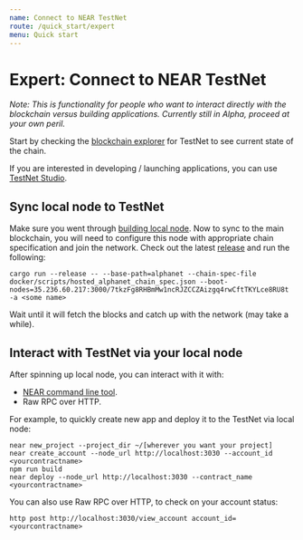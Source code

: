```yaml
---
name: Connect to NEAR TestNet
route: /quick_start/expert
menu: Quick start
---
```


# Expert: Connect to NEAR TestNet

_Note: This is functionality for people who want to interact directly with the blockchain versus building applications. Currently still in Alpha, proceed at your own peril._

Start by checking the [blockchain explorer](https://alphanet.nearprotocol.com/explorer) for TestNet to see current state of the chain.

If you are interested in developing / launching applications, you can use [TestNet Studio](https://alphanet.nearprotocol.com).

## Sync local node to TestNet

Make sure you went through [building local node](advanced.md). Now to sync to the main blockchain, you will need to configure this node with appropriate chain specification and join the network. Check out the latest [release](https://github.com/nearprotocol/nearcore/releases) and run the following:

```text
cargo run --release -- --base-path=alphanet --chain-spec-file docker/scripts/hosted_alphanet_chain_spec.json --boot-nodes=35.236.60.217:3000/7tkzFg8RHBmMw1ncRJZCCZAizgq4rwCftTKYLce8RU8t -a <some name>
```

Wait until it will fetch the blocks and catch up with the network \(may take a while\).

## Interact with TestNet via your local node

After spinning up local node, you can interact with it with:

* [NEAR command line tool](medium.md).
* Raw RPC over HTTP.

For example, to quickly create new app and deploy it to the TestNet via local node:

```text
near new_project --project_dir ~/[wherever you want your project]
near create_account --node_url http://localhost:3030 --account_id <yourcontractname>
npm run build
near deploy --node_url http://localhost:3030 --contract_name <yourcontractname>
```

You can also use Raw RPC over HTTP, to check on your account status:

```text
http post http://localhost:3030/view_account account_id=<yourcontractname>
```

